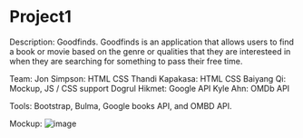 # Project1

Description: Goodfinds. Goodfinds is an application that allows users to find a book or movie based on the genre or qualities that they are interesteed in when they are searching for something to pass their free time.


Team: Jon Simpson: HTML CSS
      Thandi Kapakasa: HTML CSS
      Baiyang Qi: Mockup, JS / CSS support
      Dogrul Hikmet: Google API
      Kyle Ahn: OMDb API
   
Tools: Bootstrap, Bulma, Google books API, and OMBD API. 
 
Mockup: ![image](https://user-images.githubusercontent.com/76963881/124143480-c575c280-da50-11eb-8312-dd31da2a825b.png)
